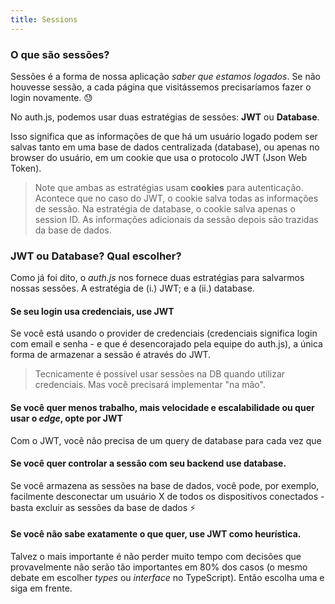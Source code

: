 ```yaml
---
title: Sessions
---
```


### O que são sessões?

Sessões é a forma de nossa aplicação _saber que estamos logados_. Se não houvesse sessão, a cada página que visitássemos precisaríamos fazer o login novamente. 😓

No auth.js, podemos usar duas estratégias de sessões: **JWT** ou **Database**.

Isso significa que as informações de que há um usuário logado podem ser salvas tanto em uma base de dados centralizada (database), ou apenas no browser do usuário, em um cookie que usa o protocolo JWT (Json Web Token).

> Note que ambas as estratégias usam **cookies** para autenticação. Acontece que no caso do JWT, o cookie salva todas as informações de sessão. Na estratégia de database, o cookie salva apenas o session ID. As informações adicionais da sessão depois são trazidas da base de dados.

### JWT ou Database? Qual escolher?

Como já foi dito, o _auth.js_ nos fornece duas estratégias para salvarmos nossas sessões. A estratégia de (i.) JWT; e a (ii.) database.

#### Se seu login usa credenciais, use JWT

Se você está usando o provider de credenciais (credenciais significa login com email e senha - e que é desencorajado pela equipe do auth.js), a única forma de armazenar a sessão é através do JWT.

> Tecnicamente é possível usar sessões na DB quando utilizar credenciais. Mas você precisará implementar "na mão".

#### Se você quer menos trabalho, mais velocidade e escalabilidade ou quer usar o _edge_, opte por JWT

Com o JWT, você não precisa de um query de database para cada vez que 

#### Se você quer controlar a sessão com seu backend use database.

Se você armazena as sessões na base de dados, você pode, por exemplo, facilmente desconectar um usuário X de todos os dispositivos conectados - basta excluir as sessões da base de dados ⚡

#### Se você não sabe exatamente o que quer, use JWT como heurística.

Talvez o mais importante é não perder muito tempo com decisões que provavelmente não serão tão importantes em 80% dos casos (o mesmo debate em escolher _types_ ou _interface_ no TypeScript). Então escolha uma e siga em frente.
